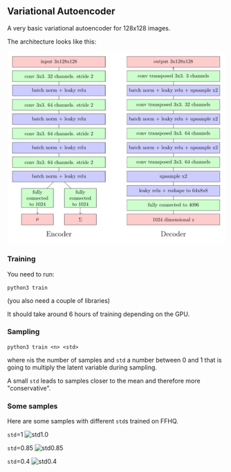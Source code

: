 ## Variational Autoencoder

A very basic variational autoencoder for 128x128 images.

The architecture looks like this:

![architecture](images/architecture.svg)

### Training

You need to run:

    python3 train

(you also need a couple of libraries)

It should take around 6 hours of training depending on the GPU.

### Sampling 

    python3 train <n> <std>

where ```n```is the number of samples and ```std``` a number between 0 and 1 that is going to multiply the latent variable during sampling. 

A small ```std``` leads to samples closer to the mean and therefore more "conservative".

### Some samples

Here are some samples with different ```std```s trained on FFHQ.


```std```=1
![std1.0](images/samples_std_1.0.png)

```std```=0.85
![std0.85](images/samples_std_0.85.png)

```std```=0.4
![std0.4](images/samples_std_0.4.png)